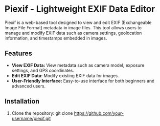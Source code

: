 # Piexif - Lightweight EXIF Data Editor

Piexif is a web-based tool designed to view and edit EXIF (Exchangeable Image File Format) metadata in image files. This tool allows users to manage and modify EXIF data such as camera settings, geolocation information, and timestamps embedded in images.

## Features

- **View EXIF Data:** View metadata such as camera model, exposure settings, and GPS coordinates.
- **Edit EXIF Data:** Modify existing EXIF data for images.
- **User-Friendly Interface:** Easy-to-use interface for both beginners and advanced users.

## Installation

1. Clone the repository:
   git clone https://github.com/your-username/piexif.git
